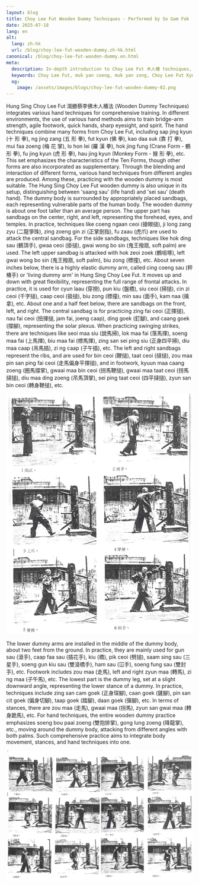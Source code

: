 ```yaml
---
layout: blog
title: Choy Lee Fut Wooden Dummy Techniques - Performed by So Gam Fok
date: 2025-07-18
lang: en
alt:
  lang: zh-hk
  url: /blog/choy-lee-fut-wooden-dummy.zh-hk.html
canonical: /blog/choy-lee-fut-wooden-dummy.en.html
meta:
  description: In-depth introduction to Choy Lee Fut 木人椿 techniques, exploring their historical origins, training methods, and practical applications. Learn about the structure and design of the wooden dummy, the integration of various hand and foot techniques, and the traditional essence and modern value of Choy Lee Fut Kung Fu.
  keywords: Choy Lee Fut, muk yan coeng, muk yan zong, Choy Lee Fut Kyun, traditional martial arts, Chinese kung fu, kung fu training, practical martial arts, fist techniques, footwork, So Gam Fok, Hung Sing Choy Lee Fut, martial arts history, kung fu teaching, wooden dummy training, muk yan coeng faat
  og: 
    image: /assets/images/blogs/choy-lee-fut-wooden-dummy-02.png
---
```


Hung Sing Choy Lee Fut 鴻勝蔡李佛⽊⼈椿法 (Wooden Dummy Techniques) integrates various hand techniques for comprehensive training. In different environments, the use of various hand methods aims to train bridge-arm strength, agile footwork, quick hands, sharp eyesight, and spirit. The hand techniques combine many forms from Choy Lee Fut, including sap jing kyun (⼗ 形 拳), ng jing zang (五 形 拳), fut kyun (佛 拳), kao daa suk (靠 打 拳), mui faa zoeng (梅 花
掌), lo hon lei (羅 漢 拳), hok jing fung (Crane Form - 鶴 形 拳), fu jing kyun (虎 形 拳), hau jing kyun (Monkey Form - 猴 形 拳), etc. This set emphasizes the characteristics of the Ten Forms, though other forms are also incorporated as supplementary. Through the blending and interaction of different forms, various hand techniques from different angles are produced. Among these, practicing with the wooden dummy is most suitable. The Hung Sing Choy Lee Fut wooden dummy is also unique in its setup, distinguishing between 'saang sau' (life hand) and 'sei sau' (death hand). The dummy body is surrounded by appropriately placed sandbags, each representing vulnerable parts of the human body. The wooden dummy is about one foot taller than an average person. The upper part has sandbags on the center, right, and left, representing the forehead, eyes, and temples. In practice, techniques like coeng ngaan ceoi (搶眼搥), ji long zang zyu (二龍爭珠), zing zoeng gin zi (正掌劍指), fu zaau (虎爪) are used to attack the central sandbag. For the side sandbags, techniques like hok ding sau (鶴頂手), gwaa ceoi (掛搥), gwai wong bo sin (鬼王撥扇, soft palm) are used. The left upper sandbag is attacked with hok zeoi zoek (鶴咀啄), left gwai wong bo sin (鬼王撥扇, soft palm), biu zong (標撞), etc. About seven inches below, there is a highly elastic dummy arm, called cing coeng sau (秤椿手) or 'living dummy arm' in Hung Sing Choy Lee Fut. It moves up and down with great flexibility, representing the full range of frontal attacks. In practice, it is used for cyun laau (穿撈), pun kiu (盤橋), siu ceoi (掃搥), cin zi ceoi (千字搥), caap ceoi (扱搥), biu zong (標撞), min sau (面手), kam naa (擒拿), etc. About one and a half feet below, there are sandbags on the front, left, and right. The central sandbag is for practicing zing fai ceoi (正揮搥), nau fai ceoi (扭揮搥, jam fai, joeng caap), ding goek (釘腳), and caang goek (撐腳), representing the solar plexus. When practicing swinging strikes, there are techniques like seoi maa siu (說馬掃), lok maa fai (落馬揮), soeng maa fai (上馬揮), biu maa fai (標馬揮), zing san sei ping siu (正身四平掃), diu maa caap (吊馬插), zi ng caap (子午插), etc. The left and right sandbags represent the ribs, and are used for bin ceoi (鞭搥), taat ceoi (撻搥), zou maa pin san ping fai ceoi (走馬偏身平揮搥), and in footwork, kyuun maa caang zoeng (圈馬撐掌), gwaai maa bin ceoi (拐馬鞭搥), gwaai maa taat ceoi (拐馬撻搥), diu maa ding zoeng (吊馬頂掌), sei ping taat ceoi (四平撻搥), zyun san bin ceoi (轉身鞭搥), etc.

<img src="/assets/images/blogs/choy-lee-fut-wooden-dummy-01.png" alt="Choy Lee Fut Wooden Dummy Techniques 1-6"  class="max-h-80 mx-auto rounded-lg shadow-lg"/>

The lower dummy arms are installed in the middle of the dummy body, about two feet from the ground. In practice, they are mainly used for gun sau (滾手), caap faa sau (插花手), kiu (橋), pik ceoi (劈搥), saam sing sau (三星手), soeng gun kiu sau (雙滾橋手), ham sau (冚手), soeng fung sau (雙封手), etc. Footwork includes zou maa (走馬), left and right zyun maa (轉馬), zi ng maa (子午馬), etc. The lowest part is the dummy leg, set at a slight downward angle, representing the lower stance of a dummy. In practice, techniques include zing san cam goek (正身琛腳), caan goek (鏟腳), pin san cit goek (偏身切腳), taap goek (踏腳), daan goek (彈腳), etc. In terms of stances, there are zou maa (走馬), gwaai maa (拐馬), zyun san gwai maa (轉身跪馬), etc. For hand techniques, the entire wooden dummy practice emphasizes soeng bou paai zoeng (雙抱排掌), gong lung zoeng (降龍掌), etc., moving around the dummy body, attacking from different angles with both palms. Such comprehensive practice aims to integrate body movement, stances, and hand techniques into one.

<img src="/assets/images/blogs/choy-lee-fut-wooden-dummy-02.png" alt="Choy Lee Fut Wooden Dummy Techniques 7-18"  class="max-h-80 mx-auto rounded-lg shadow-lg"/> 